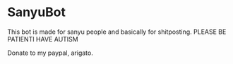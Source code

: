 # SanyuBot

This bot is made for sanyu people and basically for shitposting.
PLEASE BE PATIENTI HAVE AUTISM

Donate to my paypal, arigato.

